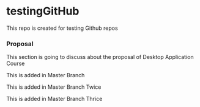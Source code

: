 # testingGitHub
This repo is created for testing Github repos

### Proposal

This section is going to discuss about the proposal of Desktop Application Course

This is added in Master Branch

This is added in Master Branch Twice

This is added in Master Branch Thrice
